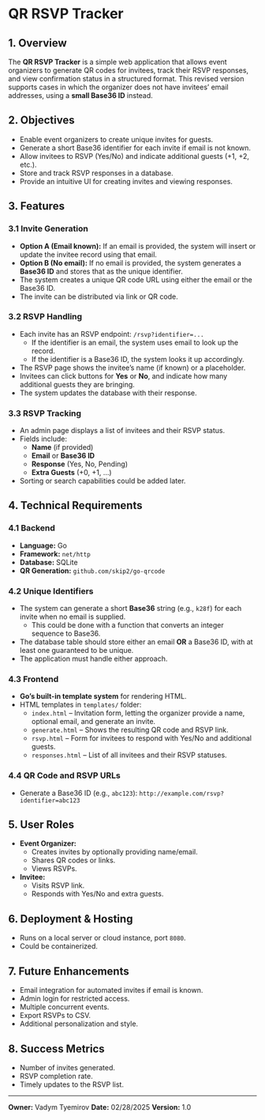 # QR RSVP Tracker

## 1. Overview

The **QR RSVP Tracker** is a simple web application that allows event organizers to generate QR codes for invitees,
track their RSVP responses, and view confirmation status in a structured format. This revised version supports cases in
which the organizer does not have invitees’ email addresses, using a **small Base36 ID** instead.

## 2. Objectives

- Enable event organizers to create unique invites for guests.
- Generate a short Base36 identifier for each invite if email is not known.
- Allow invitees to RSVP (Yes/No) and indicate additional guests (+1, +2, etc.).
- Store and track RSVP responses in a database.
- Provide an intuitive UI for creating invites and viewing responses.

## 3. Features

### 3.1 Invite Generation

- **Option A (Email known):** If an email is provided, the system will insert or update the invitee record using that
  email.
- **Option B (No email):** If no email is provided, the system generates a **Base36 ID** and stores that as the unique
  identifier.
- The system creates a unique QR code URL using either the email or the Base36 ID.
- The invite can be distributed via link or QR code.

### 3.2 RSVP Handling

- Each invite has an RSVP endpoint: `/rsvp?identifier=...`
    - If the identifier is an email, the system uses email to look up the record.
    - If the identifier is a Base36 ID, the system looks it up accordingly.
- The RSVP page shows the invitee’s name (if known) or a placeholder.
- Invitees can click buttons for **Yes** or **No**, and indicate how many additional guests they are bringing.
- The system updates the database with their response.

### 3.3 RSVP Tracking

- An admin page displays a list of invitees and their RSVP status.
- Fields include:
    - **Name** (if provided)
    - **Email** or **Base36 ID**
    - **Response** (Yes, No, Pending)
    - **Extra Guests** (+0, +1, …)
- Sorting or search capabilities could be added later.

## 4. Technical Requirements

### 4.1 Backend

- **Language:** Go
- **Framework:** `net/http`
- **Database:** SQLite
- **QR Generation:** `github.com/skip2/go-qrcode`

### 4.2 Unique Identifiers

- The system can generate a short **Base36** string (e.g., `k28f`) for each invite when no email is supplied.
    - This could be done with a function that converts an integer sequence to Base36.
- The database table should store either an email **OR** a Base36 ID, with at least one guaranteed to be unique.
- The application must handle either approach.

### 4.3 Frontend

- **Go’s built-in template system** for rendering HTML.
- HTML templates in `templates/` folder:
    - `index.html` – Invitation form, letting the organizer provide a name, optional email, and generate an invite.
    - `generate.html` – Shows the resulting QR code and RSVP link.
    - `rsvp.html` – Form for invitees to respond with Yes/No and additional guests.
    - `responses.html` – List of all invitees and their RSVP statuses.

### 4.4 QR Code and RSVP URLs

- Generate a Base36 ID (e.g., `abc123`): `http://example.com/rsvp?identifier=abc123`

## 5. User Roles

- **Event Organizer:**
    - Creates invites by optionally providing name/email.
    - Shares QR codes or links.
    - Views RSVPs.
- **Invitee:**
    - Visits RSVP link.
    - Responds with Yes/No and extra guests.

## 6. Deployment & Hosting

- Runs on a local server or cloud instance, port `8080`.
- Could be containerized.

## 7. Future Enhancements

- Email integration for automated invites if email is known.
- Admin login for restricted access.
- Multiple concurrent events.
- Export RSVPs to CSV.
- Additional personalization and style.

## 8. Success Metrics

- Number of invites generated.
- RSVP completion rate.
- Timely updates to the RSVP list.

---

**Owner:** Vadym Tyemirov
**Date:** 02/28/2025
**Version:** 1.0

